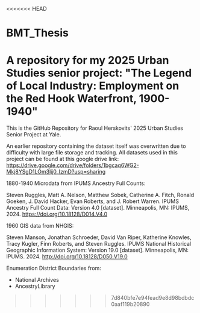 <<<<<<< HEAD
# BMT_Thesis
A repository for my 2025 Urban Studies senior project: "The Legend of Local Industry: Employment on the Red Hook Waterfront, 1900-1940"
=======
This is the GitHub Repository for Raoul Herskovits' 2025 Urban Studies Senior Project at Yale. 

An earlier repository containing the dataset itself was overwritten due to difficulty with large file storage and tracking. All datasets used in this project can be found at this google drive link:
https://drive.google.com/drive/folders/1bgcaq6WG2-Mkj8YSgD1LOm3ljj0_IzmD?usp=sharing

1880-1940 Microdata from IPUMS Ancestry Full Counts:

Steven Ruggles, Matt A. Nelson, Matthew Sobek, Catherine A. Fitch, Ronald Goeken, J. David Hacker, Evan Roberts, and J. Robert Warren. IPUMS Ancestry Full Count Data: Version 4.0 [dataset]. Minneapolis, MN: IPUMS, 2024. https://doi.org/10.18128/D014.V4.0


1960 GIS data from NHGIS:

Steven Manson, Jonathan Schroeder, David Van Riper, Katherine Knowles, Tracy Kugler, Finn Roberts, and Steven Ruggles. IPUMS National Historical Geographic Information System: Version 19.0 [dataset]. Minneapolis, MN: IPUMS. 2024. http://doi.org/10.18128/D050.V19.0


Enumeration District Boundaries from:
- National Archives
- AncestryLibrary

>>>>>>> 7d840bfe7e94fead9e8d98bdbdc0aaf119b20890

